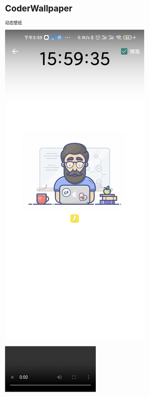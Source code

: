 # CoderWallpaper
动态壁纸

![预览图](https://github.com/rianlu/CoderWallpaper/blob/main/resources/preview.jpg)

![预览视频](https://github.com/rianlu/CoderWallpaper/blob/main/resources/preview.mp4)

